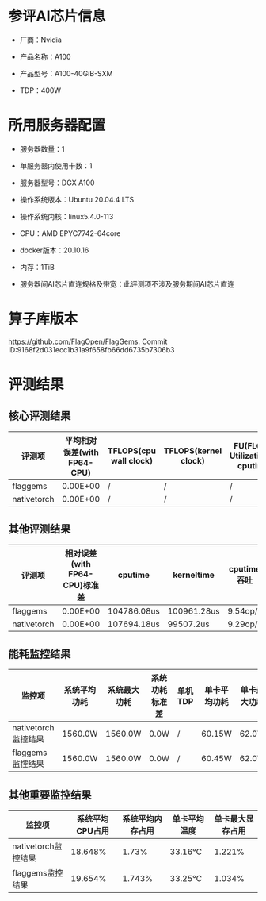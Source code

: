 # 参评AI芯片信息

* 厂商：Nvidia


* 产品名称：A100
* 产品型号：A100-40GiB-SXM
* TDP：400W

# 所用服务器配置

* 服务器数量：1


* 单服务器内使用卡数：1
* 服务器型号：DGX A100
* 操作系统版本：Ubuntu 20.04.4 LTS
* 操作系统内核：linux5.4.0-113
* CPU：AMD EPYC7742-64core
* docker版本：20.10.16
* 内存：1TiB
* 服务器间AI芯片直连规格及带宽：此评测项不涉及服务期间AI芯片直连

# 算子库版本

https://github.com/FlagOpen/FlagGems. Commit ID:9168f2d031ecc1b31a9f658fb66dd6735b7306b3

# 评测结果

## 核心评测结果

| 评测项  | 平均相对误差(with FP64-CPU) | TFLOPS(cpu wall clock) | TFLOPS(kernel clock) | FU(FLOPS Utilization)-cputime | FU-kerneltime |
| ---- | -------------- | -------------- | ------------ | ------ | ----- |
| flaggems | 0.00E+00    | /  | /  | / | / |
| nativetorch | 0.00E+00    | /  | /  | /  | / |

## 其他评测结果

| 评测项  | 相对误差(with FP64-CPU)标准差 | cputime | kerneltime | cputime吞吐 | kerneltime吞吐 | 无预热时延 | 预热后时延 |
| ---- | -------------- | -------------- | ------------ | ------------ | -------------- | -------------- | ------------ |
| flaggems | 0.00E+00    | 104786.08us       | 100961.28us        | 9.54op/s | 9.9op/s | 298346.76us | 98256.06us |
| nativetorch | 0.00E+00    | 107694.18us       | 99507.2us        | 9.29op/s | 10.05op/s | 269314.33us | 98708.36us |

## 能耗监控结果

| 监控项  | 系统平均功耗  | 系统最大功耗  | 系统功耗标准差 | 单机TDP | 单卡平均功耗 | 单卡最大功耗 | 单卡功耗标准差 | 单卡TDP |
| ---- | ------- | ------- | ------- | ----- | ------------ | ------------ | ------------- | ----- |
| nativetorch监控结果 | 1560.0W | 1560.0W | 0.0W   | /     | 60.15W       | 62.0W      | 1.68W        | 1560.0  |
| flaggems监控结果 | 1560.0W | 1560.0W | 0.0W   | /     | 60.45W       | 62.0W      | 1.5W        | 1560.0  |

## 其他重要监控结果

| 监控项  | 系统平均CPU占用 | 系统平均内存占用 | 单卡平均温度 | 单卡最大显存占用 |
| ---- | --------- | -------- | ------------ | -------------- |
| nativetorch监控结果 | 18.648%    | 1.73%   | 33.16°C       | 1.221%        |
| flaggems监控结果 | 19.654%    | 1.743%   | 33.25°C       | 1.034%        |
